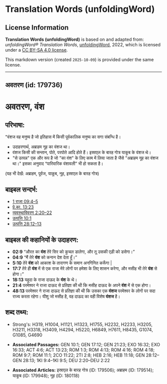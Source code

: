 # Translation Words (unfoldingWord)

## License Information

**Translation Words (unfoldingWord)** is based on and adapted from: _unfoldingWord® Translation Words_, [unfoldingWord](https://unfoldingword.org/utw), 2022, which is licensed under a [CC BY-SA 4.0 license](https://creativecommons.org/licenses/by-sa/4.0/legalcode.en).

This markdown version (created `2025-10-09`) is provided under the same license.



--------------------------------

## अवतरण (id: 179736)

अवतरण, वंश
==========

परिभाषा:
--------

"वंशज वह मनुष्य है जो इतिहास में किसी पूर्वकालिक मनुष्य का सगा संबन्धि है।

* उदाहरणार्थ, अब्राहम नूह का वंशज था।
* वंशज किसी की सन्तान, पोते, परपोते आदि होते हैं। इस्राएल के बारह गोत्र याकूब के वंशज थे।
* "से उत्पन्न" एक और रूप है जो "का वंश" के लिए काम में लिया जाता है जैसे "अब्राहम नूह का वंशज था।" इसका अनुवाद “पारिवारिक वंशावली” भी हो सकता है।

(यह भी देखें: अब्राहम, पूर्वज, याकूब, नूह, इस्राएल के बारह गोत्र)

बाइबल सन्दर्भ:
--------------

* [1 राजा 09:4–5](https://ref.ly/1Kgs0:0)
* [प्रे.का. 13:23](https://ref.ly/Acts13:23)
* [व्यवस्थाविवरण 2:20–22](https://ref.ly/Deut2:20-Deut2:22)
* [उत्पत्ति 10:1](https://ref.ly/Gen10:1)
* [उत्पत्ति 28:12–13](https://ref.ly/Gen28:12-Gen28:13)

बाइबल की कहानियों के उदाहरण:
----------------------------

* **02:9** “औरत का **वंश** तेरे सिर को कुचल डालेगा, और तू उसकी एड़ी को डसेगा।”
* **04:9** “मैं तेरे **वंश** को कनान देश देता हूँ।”
* **5:10** तेरे **वंश** को आकाश के तारागण के समान अनगिनित करूँगा \|
* **17:7** तेरे ही **वंश** में से एक राजा मेरे लोगों पर हमेशा के लिए शासन करेगा, और मसीह भी तेरे **वंश** से होगा।”
* **18:13** यहूदा के राजा दाऊद के **वंश** के थे।
* **21:4** परमेश्वर ने राजा दाऊद से प्रतिज्ञा की थी कि मसीह दाऊद के अपने **वंश** में से एक होगा।
* **48:13** परमेश्वर ने राजा दाऊद से प्रतिज्ञा की थी कि उसका एक **वंशज** परमेश्वर के लोगों पर सदा राज्य करता रहेगा। यीशु जो मसीह है, वह दाऊद का वही विशेष **वंशज** है।

शब्द तथ्य:
----------

* Strong's: H319, H1004, H1121, H1323, H1755, H2232, H2233, H3205, H3211, H3318, H3409, H4294, H5220, H6849, H7611, H8435, G1074, G1085, G4690

* **Associated Passages:** GEN 10:1; GEN 17:12; GEN 21:23; EXO 16:32; EXO 16:33; ACT 4:6; ACT 13:23; ROM 1:3; ROM 4:13; ROM 4:16; ROM 4:18; ROM 9:7; ROM 11:1; 2CO 11:22; 2TI 2:8; HEB 2:16; HEB 11:18; GEN 28:12–GEN 28:13; 1KI 9:4–1KI 9:5; DEU 2:20–DEU 2:22
* **Associated Articles:** इस्राएल के बारह गोत्र (ID: 179506); अब्राहम (ID: 179514); याकूब (ID: 179948); नूह (ID: 180118)

